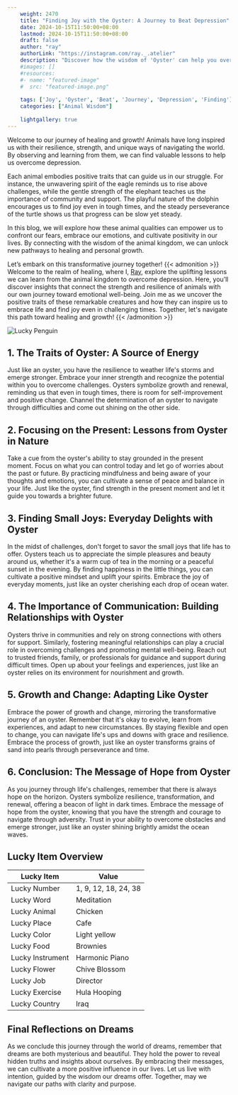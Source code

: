 ```yaml
---
    weight: 2470
    title: "Finding Joy with the Oyster: A Journey to Beat Depression"  # Assuming 'title' column exists
    date: 2024-10-15T11:50:00+08:00
    lastmod: 2024-10-15T11:50:00+08:00
    draft: false
    author: "ray"
    authorLink: "https://instagram.com/ray._.atelier"
    description: "Discover how the wisdom of 'Oyster' can help you overcome depression and find joy in your life journey."
    #images: []
    #resources:
    #- name: "featured-image"
    #  src: "featured-image.png"
    
    tags: ['Joy', 'Oyster', 'Beat', 'Journey', 'Depression', 'Finding']
    categories: ["Animal Wisdom"]
    
    lightgallery: true
---
```

    
Welcome to our journey of healing and growth! Animals have long inspired us with their resilience, strength, and unique ways of navigating the world. By observing and learning from them, we can find valuable lessons to help us overcome depression.

Each animal embodies positive traits that can guide us in our struggle. For instance, the unwavering spirit of the eagle reminds us to rise above challenges, while the gentle strength of the elephant teaches us the importance of community and support. The playful nature of the dolphin encourages us to find joy even in tough times, and the steady perseverance of the turtle shows us that progress can be slow yet steady.

In this blog, we will explore how these animal qualities can empower us to confront our fears, embrace our emotions, and cultivate positivity in our lives. By connecting with the wisdom of the animal kingdom, we can unlock new pathways to healing and personal growth.

Let’s embark on this transformative journey together!
{{< admonition >}}
Welcome to the realm of healing, where I, [Ray](https://instagram.com/ray._.atelier), explore the uplifting lessons we can learn from the animal kingdom to overcome depression. Here, you’ll discover insights that connect the strength and resilience of animals with our own journey toward emotional well-being. Join me as we uncover the positive traits of these remarkable creatures and how they can inspire us to embrace life and find joy even in challenging times. Together, let's navigate this path toward healing and growth!
{{< /admonition >}}

![Lucky Penguin](https://cdn.pixabay.com/photo/2024/09/07/02/34/penguins-9028827_1280.jpg "Lucky Penguin")

## 1. The Traits of Oyster: A Source of Energy
Just like an oyster, you have the resilience to weather life's storms and emerge stronger. Embrace your inner strength and recognize the potential within you to overcome challenges. Oysters symbolize growth and renewal, reminding us that even in tough times, there is room for self-improvement and positive change. Channel the determination of an oyster to navigate through difficulties and come out shining on the other side.

## 2. Focusing on the Present: Lessons from Oyster in Nature
Take a cue from the oyster's ability to stay grounded in the present moment. Focus on what you can control today and let go of worries about the past or future. By practicing mindfulness and being aware of your thoughts and emotions, you can cultivate a sense of peace and balance in your life. Just like the oyster, find strength in the present moment and let it guide you towards a brighter future.

## 3. Finding Small Joys: Everyday Delights with Oyster
In the midst of challenges, don't forget to savor the small joys that life has to offer. Oysters teach us to appreciate the simple pleasures and beauty around us, whether it's a warm cup of tea in the morning or a peaceful sunset in the evening. By finding happiness in the little things, you can cultivate a positive mindset and uplift your spirits. Embrace the joy of everyday moments, just like an oyster cherishing each drop of ocean water.

## 4. The Importance of Communication: Building Relationships with Oyster
Oysters thrive in communities and rely on strong connections with others for support. Similarly, fostering meaningful relationships can play a crucial role in overcoming challenges and promoting mental well-being. Reach out to trusted friends, family, or professionals for guidance and support during difficult times. Open up about your feelings and experiences, just like an oyster relies on its environment for nourishment and growth.

## 5. Growth and Change: Adapting Like Oyster
Embrace the power of growth and change, mirroring the transformative journey of an oyster. Remember that it's okay to evolve, learn from experiences, and adapt to new circumstances. By staying flexible and open to change, you can navigate life's ups and downs with grace and resilience. Embrace the process of growth, just like an oyster transforms grains of sand into pearls through perseverance and time.

## 6. Conclusion: The Message of Hope from Oyster
As you journey through life's challenges, remember that there is always hope on the horizon. Oysters symbolize resilience, transformation, and renewal, offering a beacon of light in dark times. Embrace the message of hope from the oyster, knowing that you have the strength and courage to navigate through adversity. Trust in your ability to overcome obstacles and emerge stronger, just like an oyster shining brightly amidst the ocean waves.


## Lucky Item Overview
| Lucky Item          | Value              |
|---------------|--------------------|
| Lucky Number        | 1, 9, 12, 18, 24, 38  |
| Lucky Word          | Meditation |
| Lucky Animal        | Chicken |
| Lucky Place         | Cafe     |
| Lucky Color         | Light yellow     |
| Lucky Food          | Brownies      |
| Lucky Instrument    | Harmonic Piano |
| Lucky Flower        | Chive Blossom    |
| Lucky Job           | Director       |
| Lucky Exercise      | Hula Hooping  |
| Lucky Country       | Iraq    |


##  Final Reflections on Dreams

As we conclude this journey through the world of dreams, remember that dreams are both mysterious and beautiful. They hold the power to reveal hidden truths and insights about ourselves. By embracing their messages, we can cultivate a more positive influence in our lives. Let us live with intention, guided by the wisdom our dreams offer. Together, may we navigate our paths with clarity and purpose.
